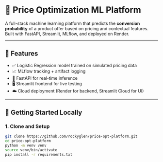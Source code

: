 # 🧠 Price Optimization ML Platform

A full-stack machine learning platform that predicts the **conversion probability** of a product offer based on pricing and contextual features. Built with FastAPI, Streamlit, MLflow, and deployed on Render.

---

## 🚀 Features

- ✅ Logistic Regression model trained on simulated pricing data  
- 📈 MLflow tracking + artifact logging  
- 🔌 FastAPI for real-time inference  
- 🖥️ Streamlit frontend for live testing  
- ☁️ Cloud deployment (Render for backend, Streamlit Cloud for UI)

---


## 🧪 Getting Started Locally

### 1. Clone and Setup

```bash
git clone https://github.com/rockyglen/price-opt-platform.git
cd price-opt-platform
python -m venv venv
source venv/bin/activate     
pip install -r requirements.txt


